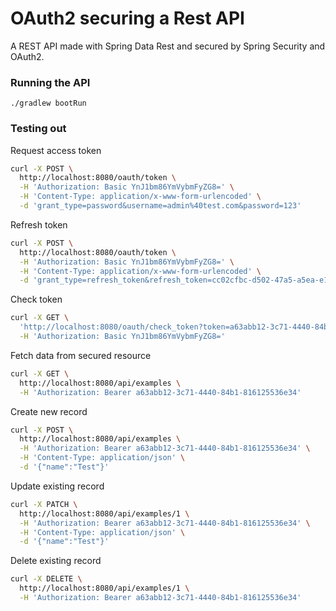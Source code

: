 # OAuth2 securing a Rest API

A REST API made with Spring Data Rest and secured by Spring Security and OAuth2. 

### Running the API

`./gradlew bootRun`

### Testing out

Request access token
```bash
curl -X POST \
  http://localhost:8080/oauth/token \
  -H 'Authorization: Basic YnJ1bm86YmVybmFyZG8=' \
  -H 'Content-Type: application/x-www-form-urlencoded' \
  -d 'grant_type=password&username=admin%40test.com&password=123'
```

Refresh token
```bash
curl -X POST \
  http://localhost:8080/oauth/token \
  -H 'Authorization: Basic YnJ1bm86YmVybmFyZG8=' \
  -H 'Content-Type: application/x-www-form-urlencoded' \
  -d 'grant_type=refresh_token&refresh_token=cc02cfbc-d502-47a5-a5ea-e18612d41b1d'
```

Check token
```bash
curl -X GET \
  'http://localhost:8080/oauth/check_token?token=a63abb12-3c71-4440-84b1-816125536e34' \
  -H 'Authorization: Basic YnJ1bm86YmVybmFyZG8='
```

Fetch data from secured resource
```bash
curl -X GET \
  http://localhost:8080/api/examples \
  -H 'Authorization: Bearer a63abb12-3c71-4440-84b1-816125536e34'
```

Create new record
```bash
curl -X POST \
  http://localhost:8080/api/examples \
  -H 'Authorization: Bearer a63abb12-3c71-4440-84b1-816125536e34' \
  -H 'Content-Type: application/json' \
  -d '{"name":"Test"}'
```

Update existing record
```bash
curl -X PATCH \
  http://localhost:8080/api/examples/1 \
  -H 'Authorization: Bearer a63abb12-3c71-4440-84b1-816125536e34' \
  -H 'Content-Type: application/json' \
  -d '{"name":"Test"}'
```

Delete existing record
```bash
curl -X DELETE \
  http://localhost:8080/api/examples/1 \
  -H 'Authorization: Bearer a63abb12-3c71-4440-84b1-816125536e34'
```
